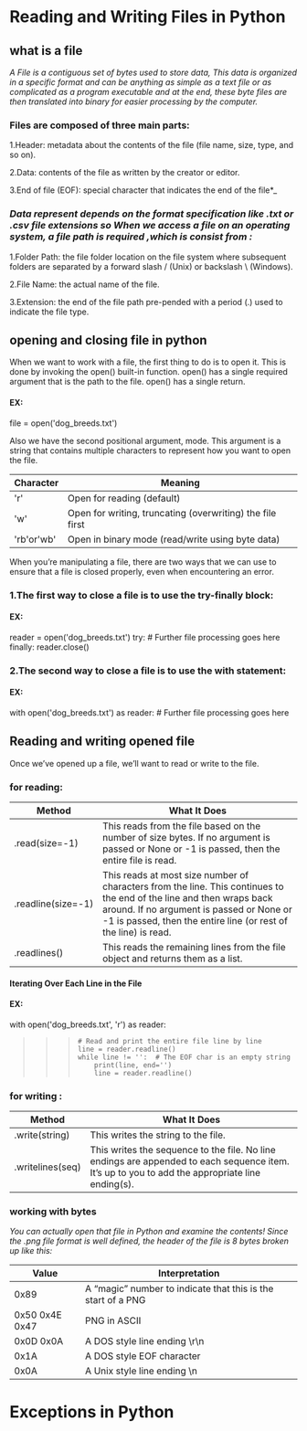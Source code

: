 # Reading and Writing Files in Python

## what is a file 

_*A File is a contiguous set of bytes used to store data, This data is organized in a specific format and can be anything as simple as a text file or as complicated as a program executable and at the end, these byte files are then translated into binary for easier processing by the computer.*_

### Files are composed of three main parts:

1.Header: metadata about the contents of the file (file name, size, type, and so on).

2.Data: contents of the file as written by the creator or editor.

3.End of file (EOF): special character that indicates the end of the file*_


### _*Data represent depends on the format specification like .txt or .csv file extensions so When we access a file on an operating system, a file path is required ,which is consist from :*_

1.Folder Path: the file folder location on the file system where subsequent folders are separated by a forward slash / (Unix) or backslash \ (Windows).

2.File Name: the actual name of the file.

3.Extension: the end of the file path pre-pended with a period (.) used to indicate the file type. 

## opening and closing file in python

When we want to work with a file, the first thing to do is to open it. This is done by invoking the open() built-in function. open() has a single required argument that is the path to the file. open() has a single return. 

#### EX: 
file = open('dog_breeds.txt')


Also we have the second positional argument, mode. This argument is a string that contains multiple characters to represent how you want to open the file. 

Character |	Meaning
--------- | --------
'r'       | Open for reading (default)
'w'	      |Open for writing, truncating (overwriting) the file first
'rb'or'wb'|	Open in binary mode (read/write using byte data)



When you’re manipulating a file, there are two ways that we can use to ensure that a file is closed properly, even when encountering an error.

### 1.The first way to close a file is to use the try-finally block:

#### EX: 
reader = open('dog_breeds.txt')
try:
    # Further file processing goes here
finally:
    reader.close()

### 2.The second way to close a file is to use the with statement:

#### EX:
with open('dog_breeds.txt') as reader:
    # Further file processing goes here


## Reading and writing opened file 

Once we’ve opened up a file, we’ll want to read or write to the file. 

### for reading:

Method	          | What It Does
---------         | --------
.read(size=-1)    |	This reads from the file based on the number of size bytes. If no argument is passed or None or -1 is passed, then the entire file is read.
.readline(size=-1)|	This reads at most size number of characters from the line. This continues to the end of the line and then wraps back around. If no argument is passed or None or -1 is passed, then the entire line (or rest of the line) is read.
.readlines()	  | This reads the remaining lines from the file object and returns them as a list.


#### Iterating Over Each Line in the File
#### EX:
with open('dog_breeds.txt', 'r') as reader:
>>>     # Read and print the entire file line by line
>>>     line = reader.readline()
>>>     while line != '':  # The EOF char is an empty string
>>>         print(line, end='')
>>>         line = reader.readline()



### for writing :

Method	          | What It Does
---------         | --------
.write(string)	  | This writes the string to the file.
.writelines(seq)  | This writes the sequence to the file. No line endings are appended to each sequence item. It’s up to you to add the appropriate line ending(s).


### working with bytes
_*You can actually open that file in Python and examine the contents! Since the .png file format is well defined, the header of the file is 8 bytes broken up like this:*_


Value          |   Interpretation
------         |    --------------
0x89           |  A “magic” number to indicate that this is the start of a PNG
0x50 0x4E 0x47 |	PNG in ASCII
0x0D 0x0A	   |  A DOS style line ending \r\n
0x1A	       |  A DOS style EOF character
0x0A	       |  A Unix style line ending \n

# Exceptions in Python

